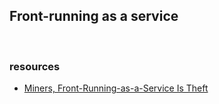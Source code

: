 ## Front-running as a service


<br>

### resources


* [Miners, Front-Running-as-a-Service Is Theft](https://www.coindesk.com/markets/2021/04/07/miners-front-running-as-a-service-is-theft/)
